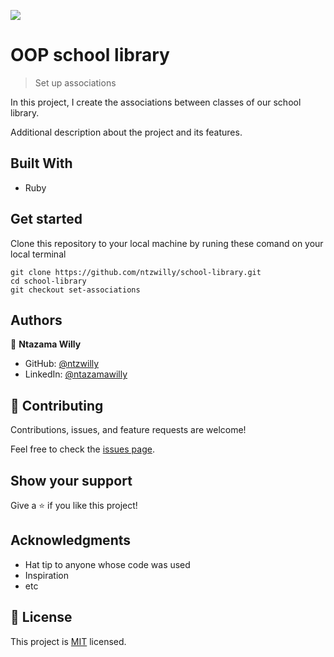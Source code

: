 ![](https://img.shields.io/badge/Microverse-blueviolet)

# OOP school library

> Set up associations


In this project, I create the associations between classes of our school library.


Additional description about the project and its features.

## Built With

- Ruby

## Get started

 Clone this repository to your local machine by runing these comand on your local terminal
```
git clone https://github.com/ntzwilly/school-library.git
cd school-library
git checkout set-associations
```
## Authors

👤 **Ntazama Willy**

- GitHub: [@ntzwilly](https://github.com/ntzwilly)
- LinkedIn: [@ntazamawilly](https://linkedin.com/in/ntazama-willy-b676b7aa)

## 🤝 Contributing

Contributions, issues, and feature requests are welcome!

Feel free to check the [issues page](../../issues/).

## Show your support

Give a ⭐️ if you like this project!

## Acknowledgments

- Hat tip to anyone whose code was used
- Inspiration
- etc

## 📝 License

This project is [MIT](./MIT.md) licensed.
